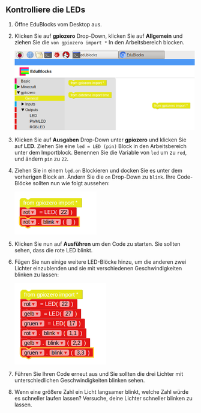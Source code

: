 ## Kontrolliere die LEDs

1. Öffne EduBlocks vom Desktop aus.

2. Klicken Sie auf **gpiozero** Drop-Down, klicken Sie auf **Allgemein** und ziehen Sie die `von gpiozero import *` In den Arbeitsbereich blocken.
    
    ![](images/edublocks1.png)

3. Klicken Sie auf **Ausgaben** Drop-Down unter **gpiozero** und klicken Sie auf **LED**. Ziehen Sie eine `led = LED (pin)` Block in den Arbeitsbereich unter dem Importblock. Benennen Sie die Variable von `led` um zu `red`, und ändern `pin` zu `22`.

4. Ziehen Sie in einem `led.on` Blockieren und docken Sie es unter dem vorherigen Block an. Ändern Sie die `on` Drop-Down zu `blink`. Ihre Code-Blöcke sollten nun wie folgt aussehen:
    
    ![](images/edublocks2.png)

5. Klicken Sie nun auf **Ausführen** um den Code zu starten. Sie sollten sehen, dass die rote LED blinkt.

6. Fügen Sie nun einige weitere LED-Blöcke hinzu, um die anderen zwei Lichter einzublenden und sie mit verschiedenen Geschwindigkeiten blinken zu lassen:
    
    ![](images/edublocks3.png)

7. Führen Sie Ihren Code erneut aus und Sie sollten die drei Lichter mit unterschiedlichen Geschwindigkeiten blinken sehen.

8. Wenn eine größere Zahl ein Licht langsamer blinkt, welche Zahl würde es schneller laufen lassen? Versuche, deine Lichter schneller blinken zu lassen.
